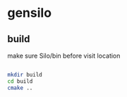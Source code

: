 # gensilo



## build

make sure Silo/bin before visit location

```bash

mkdir build
cd build
cmake ..


```

